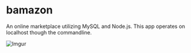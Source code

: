 # bamazon
An online marketplace utilizing MySQL and Node.js. This app operates on localhost though the commandline.

![Imgur](https://i.imgur.com/WgCmU2d.gifv)